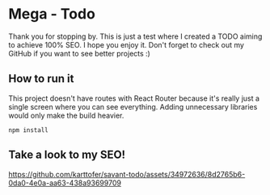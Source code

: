 # Mega - Todo

Thank you for stopping by. This is just a test where I created a TODO aiming to achieve 100% SEO. I hope you enjoy it. Don't forget to check out my GitHub if you want to see better projects :)

## How to run it

This project doesn't have routes with React Router because it's really just a single screen where you can see everything. Adding unnecessary libraries would only make the build heavier.

```node
npm install
```

## Take a look to my SEO!


https://github.com/karttofer/savant-todo/assets/34972636/8d2765b6-0da0-4e0a-aa63-438a93699709


